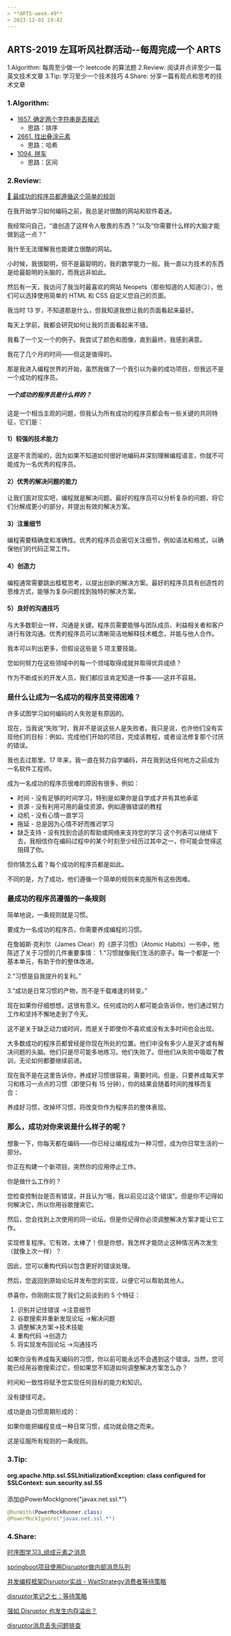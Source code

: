 ```yaml
---
> **ARTS-week-49**
> 2023-12-02 19:42
---
```



## ARTS-2019 左耳听风社群活动--每周完成一个 ARTS
1.Algorithm: 每周至少做一个 leetcode 的算法题
2.Review: 阅读并点评至少一篇英文技术文章
3.Tip: 学习至少一个技术技巧
4.Share: 分享一篇有观点和思考的技术文章

### 1.Algorithm:

- [1657. 确定两个字符串是否接近](https://leetcode.cn/problems/determine-if-two-strings-are-close/submissions/485740424/) 
    + 思路：排序
- [2661. 找出叠涂元素](https://leetcode.cn/problems/first-completely-painted-row-or-column/submissions/485982378/) 
    + 思路：哈希
- [1094. 拼车](https://leetcode.cn/problems/car-pooling/submissions/486190026/)
    + 思路：区间

### 2.Review:

[🏁 最成功的程序员都遵循这个简单的规则](https://dev.to/evergrowingdev/the-most-successful-programmers-follow-this-one-simple-rule-2b22)

在我开始学习如何编码之前，我总是对很酷的网站和软件着迷。

我经常问自己，“谁创造了这样令人敬畏的东西？”以及“你需要什么样的大脑才能做到这一点？”

我什至无法理解我也能建立很酷的网站。

小时候，我很聪明，但不是最聪明的，我的数学能力一般。我一直以为技术的东西是给最聪明的头脑的，而我远非如此。

然后有一天，我访问了我当时最喜欢的网站 Neopets（那些知道的人知道😏），他们可以选择使用简单的 HTML 和 CSS 自定义您自己的页面。

我当时 13 岁，不知道那是什么，但我知道我想让我的页面看起来最好。

每天上学前，我都会研究如何让我的页面看起来不错。

我看了一个又一个的例子。我尝试了颜色和图像，直到最终，我感到满意。

我花了几个月的时间——但这是值得的。

那是我进入编程世界的开始，虽然我做了一个我引以为豪的成功项目，但我远不是一个成功的程序员。

##### 一个成功的程序员是什么样的？

这是一个相当主观的问题，但我认为所有成功的程序员都会有一些关键的共同特征，它们是：

#### 1）较强的技术能力

这是不言而喻的，因为如果不知道如何很好地编码并深刻理解编程语言，你就不可能成为一名优秀的程序员。

#### 2）优秀的解决问题的能力

让我们面对现实吧，编程就是解决问题。最好的程序员可以分析复杂的问题，将它们分解成更小的部分，并提出有效的解决方案。

#### 3）注重细节

编程需要精确度和准确性。优秀的程序员会密切关注细节，例如语法和格式，以确保他们的代码正常工作。

#### 4）创造力

编程通常需要跳出框框思考，以提出创新的解决方案。最好的程序员具有创造性的思维方式，能够为复杂问题找到独特的解决方案。

#### 5）良好的沟通技巧

与大多数职业一样，沟通是关键。程序员需要能够与团队成员、利益相关者和客户进行有效沟通。优秀的程序员可以清晰简洁地解释技术概念，并能与他人合作。

我本可以列出更多，但假设这些是 5 项主要技能。

您如何努力在这些领域中的每一个领域取得成就并取得优异成绩？

作为不断成长的开发人员，我们都应该肯定知道一件事——这并不容易。

### 是什么让成为一名成功的程序员变得困难？
许多试图学习如何编码的人失败是有原因的。

现在，当我说“失败”时，我并不是说这些人是失败者。我只是说，也许他们没有实现他们的目标：例如，完成他们开始的项目，完成该教程，或者设法修复那个讨厌的错误。

我也去过那里。17 年来，我一直在努力自学编码，并在我到达任何地方之前成为一名软件工程师。

成为一名成功的程序员很难的原因有很多，例如：
- 时间 - 没有足够的时间学习，特别是如果你是自学成才并有其他承诺
- 资源 - 没有利用可用的最佳资源，例如遵循错误的教程
- 动机 - 没有心情一直学习
- 拖延 - 总是因为心情不好而推迟学习
- 缺乏支持 - 没有找到合适的帮助或网络来支持您的学习
这个列表可以继续下去，我相信你在编码过程中的某个时刻至少经历过其中之一，你可能会觉得这阻碍了你。

但你猜怎么着？每个成功的程序员都是如此。

不同的是，为了成功，他们遵循一个简单的规则来克服所有这些困难。

### 最成功的程序员遵循的一条规则

简单地说，一条规则就是习惯。

要成为一名成功的程序员，你需要养成编程的习惯。

在詹姆斯·克利尔（James Clear）的《原子习惯》（Atomic Habits）一书中，他陈述了关于习惯的几件重要事情：
1.“习惯就像我们生活的原子。每一个都是一个基本单元，有助于你的整体改进。

2.“习惯是自我提升的复利。”

3.“成功是日常习惯的产物，而不是千载难逢的转变。”

现在如果你仔细想想，这很有意义。任何成功的人都可能会告诉你，他们通过努力工作和坚持不懈地走到了今天。

这不是关于缺乏动力或时间，而是关于即使你不喜欢或没有太多时间也会出现。

大多数成功的程序员都曾经是你现在所处的位置。他们中没有多少人是天才或有解决问题的头脑。他们只是尽可能多地练习。他们失败了。但他们从失败中吸取了教训，无论如何都要继续前进。

现在我不是在这里告诉你，养成好习惯很容易，需要时间。但是，只要养成每天学习和练习一点点的习惯（即使只有 15 分钟），你的结果会随着时间的推移而复合：

[](./images/ARTS-week-49-1.png)

养成好习惯，改掉坏习惯，将改变你作为程序员的整体表现。

### 那么，成功对你来说是什么样子的呢？
想象一下，你每天都在编码——你已经让编程成为一种习惯，成为你日常生活的一部分。

你正在构建一个新项目，突然你的应用停止工作。

你是做什么工作的？

您检查控制台是否有错误，并且认为“哦，我以前见过这个错误”。但是你不记得如何解决它，所以你用谷歌搜索它。

然后，您会找到上次使用的同一论坛。但是你记得你必须调整解决方案才能让它工作。

实现修复程序。它有效，太棒了！但是你想，我怎样才能防止这种情况再次发生（就像上次一样）？

因此，您可以重构代码以包含更好的错误处理。

然后，您返回到原始论坛并发布您的实现，以便它可以帮助其他人。

恭喜你，你刚刚实现了我们之前谈到的 5 个特征：
1. 识别并记住错误 →注意细节
2. 谷歌搜索并重新发现论坛 →解决问题
3. 调整解决方案→技术技能
4. 重构代码 →创造力
5. 将实现发布回论坛 →沟通技巧

如果你没有养成每天编码的习惯，你以前可能永远不会遇到这个错误。当然，您可能已经用谷歌搜索过它，但如果您不知道如何调整解决方案怎么办？

时间和一致性将赋予您实现任何目标的能力和知识。

没有捷径可走。

成功是由习惯周期形成的：

[](./images/ARTS-week-49-2.png)

如果你能把编程变成一种日常习惯，成功就会随之而来。

这是征服所有规则的一条规则。


### 3.Tip:

#### org.apache.http.ssl.SSLInitializationException: class configured for SSLContext: sun.security.ssl.SS

添加@PowerMockIgnore("javax.net.ssl.*")
```java
@RunWith(PowerMockRunner.class)
@PowerMockIgnore("javax.net.ssl.*")
```

### 4.Share:

[时序图学习3_组成元素之消息](https://www.cnblogs.com/whylaughing/p/5794607.html)

[springboot项目使用Disruptor做内部消息队列](https://blog.csdn.net/buertianci/article/details/105327031)

[并发编程框架Disruptor实战 - WaitStrategy消费者等待策略](https://cloud.tencent.com/developer/article/1368769)

[disruptor笔记之七：等待策略](https://www.jianshu.com/p/cd704c4024c7)

[强如 Disruptor 也发生内存溢出？](https://zhuanlan.zhihu.com/p/43211683)

[disruptor消息丢失问题排查](https://www.cnblogs.com/yixiaoshuang/p/14682029.html)